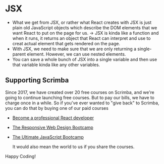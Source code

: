 # JSX
- What we get from JSX, or rather what React creates with JSX is just plain old JavaScript objects which describe the DOM elements that we want React to put on the page for us.
-> JSX is kinda like a function and when it runs, it returns an object that React can interpret and use to creat actual element that gets rendered on the page.
- With JSX, we need to make sure that we are only returning a single-parent element. However, we can use nested elements.
- You can save a whole bunch of JSX into a single variable and then use that variable kinda like any other variables.

## Supporting Scrimba

Since 2017, we have created over 20 free courses on Scrimba, and we're going to
continue launching free courses. But to pay our bills, we have to charge once
in a while. So if you've ever wanted to "give back" to Scrimba, you can do that by buying
	one of our paid courses

- [Become a professional React developer](https://scrimba.com/course/greact)
- [The Responsive Web Design Bootcamp](https://scrimba.com/course/gresponsive)
- [The Ultimate JavaScript Bootcamp](https://scrimba.com/course/gjavascript)

	It would also mean the world to us if you share the courses.  

Happy Coding!
